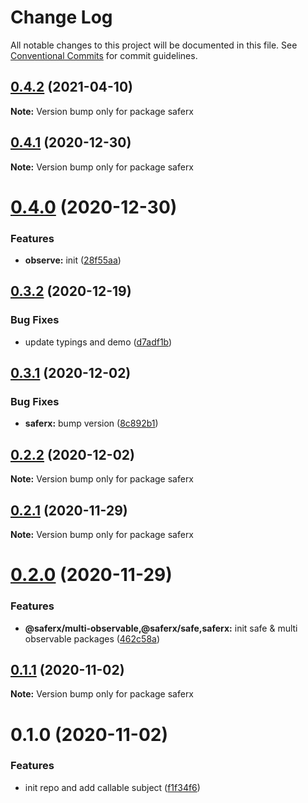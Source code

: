 # Change Log

All notable changes to this project will be documented in this file.
See [Conventional Commits](https://conventionalcommits.org) for commit guidelines.

## [0.4.2](https://github.com/KrickRay/saferx/compare/saferx@0.4.1...saferx@0.4.2) (2021-04-10)

**Note:** Version bump only for package saferx





## [0.4.1](https://github.com/KrickRay/saferx/compare/saferx@0.4.0...saferx@0.4.1) (2020-12-30)

**Note:** Version bump only for package saferx





# [0.4.0](https://github.com/KrickRay/saferx/compare/saferx@0.3.2...saferx@0.4.0) (2020-12-30)


### Features

* **observe:** init ([28f55aa](https://github.com/KrickRay/saferx/commit/28f55aa310955ee0bd961ca82ad51de812217388))





## [0.3.2](https://github.com/KrickRay/saferx/compare/saferx@0.3.1...saferx@0.3.2) (2020-12-19)


### Bug Fixes

* update typings and demo ([d7adf1b](https://github.com/KrickRay/saferx/commit/d7adf1bb70337696baf5d751d9d3d58081270807))





## [0.3.1](https://github.com/KrickRay/saferx/compare/saferx@0.2.2...saferx@0.3.1) (2020-12-02)


### Bug Fixes

* **saferx:** bump version ([8c892b1](https://github.com/KrickRay/saferx/commit/8c892b1e61c41cf1068cb6ea89c9b31bb1be9b8e))





## [0.2.2](https://github.com/KrickRay/saferx/compare/saferx@0.2.1...saferx@0.2.2) (2020-12-02)

**Note:** Version bump only for package saferx





## [0.2.1](https://github.com/KrickRay/saferx/compare/saferx@0.2.0...saferx@0.2.1) (2020-11-29)

**Note:** Version bump only for package saferx





# [0.2.0](https://github.com/KrickRay/saferx/compare/saferx@0.1.1...saferx@0.2.0) (2020-11-29)


### Features

* **@saferx/multi-observable,@saferx/safe,saferx:** init safe & multi observable packages ([462c58a](https://github.com/KrickRay/saferx/commit/462c58a9ba57296e368925cc41569785a1526eea))





## [0.1.1](https://github.com/KrickRay/saferx/compare/saferx@0.1.0...saferx@0.1.1) (2020-11-02)

**Note:** Version bump only for package saferx





# 0.1.0 (2020-11-02)


### Features

* init repo and add callable subject ([f1f34f6](https://github.com/KrickRay/saferx/commit/f1f34f61e98042f8f25cd800667ffbfba7122d99))
